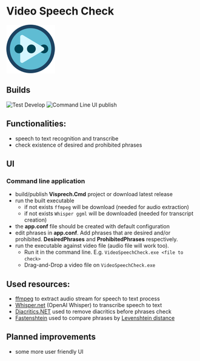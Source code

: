 # Video Speech Check

![Video Speech Check Logo](https://github.com/wit-eks/VideoSpeechCheck/blob/master/_assets/icons/icon-128.png)

## Builds

![Test Develop](https://github.com/wit-eks/VideoSpeechCheck/actions/workflows/test-develop.yml/badge.svg)
![Command Line UI publish](https://github.com/wit-eks/VideoSpeechCheck/actions/workflows/publish-cmd.yml/badge.svg)


## Functionalities:
* speech to text recognition and transcribe
* check existence of desired and prohibited phrases

## UI
### Command line application
* build/publish  **Visprech.Cmd** project or download latest release
* run the built executable
    * if not exists `ffmpeg` will be download (needed for audio extraction)
    * if not exists `Whisper ggml` will be downloaded (needed for transcript creation)
* the **app.conf** file should be created with default configuration
* edit phrases in **app.conf**. Add phrases that are desired and/or prohibited. **DesiredPhrases** and **ProhibitedPhrases** respectively.
* run the executable against video file (audio file will work too). 
	* Run it in the command line. E.g. `VideoSpeechCheck.exe <file to check>`
	* Drag-and-Drop a video file on `VideoSpeechCheck.exe`

## Used resources:
* [ffmpeg](https://ffmpeg.org/) to extract audio stream for speech to text process
* [Whisper.net](https://github.com/sandrohanea/whisper.net) (OpenAI Whisper) to transcribe speech to text
* [Diacritics.NET](https://github.com/thomasgalliker/Diacritics.NET) used to remove diacritics before phrases check
* [Fastenshtein](https://github.com/DanHarltey/Fastenshtein) used to compare phrases by [Levenshtein distance](https://en.wikipedia.org/wiki/Levenshtein_distance) 

## Planned improvements
* some more user friendly UI